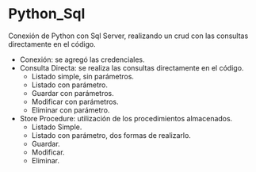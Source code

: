 # Python_Sql

Conexión de  Python con Sql Server, realizando un crud con las consultas directamente en el código.

- Conexión: se agregó las credenciales.
- Consulta Directa: se realiza las consultas directamente en el código.
  - Listado simple, sin parámetros.
  - Listado con parámetro.
  - Guardar con parámetros.
  - Modificar con parámetros.
  - Eliminar con parámetro.
- Store Procedure: utilización de los procedimientos almacenados.
  - Listado Simple.
  - Listado con parámetro, dos formas de realizarlo.
  - Guardar.
  - Modificar.
  - Eliminar.
